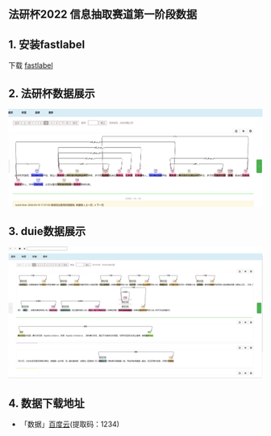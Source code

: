 ## 法研杯2022 信息抽取赛道第一阶段数据

## 1. 安装fastlabel 

下载 [fastlabel](http://ssdog.cn/fastlabel/)

## 2. 法研杯数据展示
![img.png](img.png)


## 3. duie数据展示
![img2.jpg](img2.jpg)



## 4. 数据下载地址
  - 「数据」[百度云](链接：https://pan.baidu.com/s/1eS-QZpWbWfKtdQE4uvzBrA?pwd=1234)(提取码：1234)